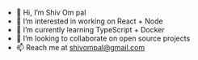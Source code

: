 - 👋 Hi, I’m Shiv Om pal
- 👀 I’m interested in working on React + Node
- 🌱 I’m currently learning TypeScript + Docker
- 💞️ I’m looking to collaborate on open source projects
- 📫 Reach me at shivompal@gmail.com

<!---
shivompal/shivompal is a ✨ special ✨ repository because its `README.md` (this file) appears on your GitHub profile.
You can click the Preview link to take a look at your changes.
--->
